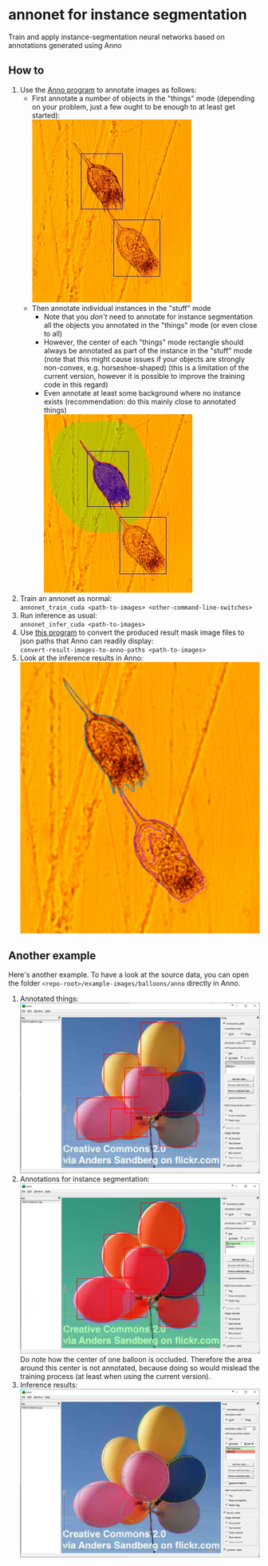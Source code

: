 # annonet for instance segmentation
Train and apply instance-segmentation neural networks based on annotations generated using Anno

## How to
1. Use the [Anno program](https://github.com/reunanen/anno) to annotate images as follows:
   - First annotate a number of objects in the "things" mode (depending on your problem, just a few ought to be enough to at least get started):\
     ![Example of just things annotated](example-images/creatures/creatures-1.jpg)   
   - Then annotate individual instances in the "stuff" mode
      - Note that you _don't_ need to annotate for instance segmentation all the objects you annotated in the "things" mode (or even close to all)
      - However, the center of each "things" mode rectangle should always be annotated as part of the instance in the "stuff" mode
        (note that this might cause issues if your objects are strongly non-convex, e.g. horseshoe-shaped)
        (this is a limitation of the current version, however it is possible to improve the training code in this regard)
      - Even annotate at least some background where no instance exists (recommendation: do this mainly close to annotated things)\
        ![Example where one instance segmentation annotation is added](example-images/creatures/creatures-2.jpg)
2. Train an annonet as normal:\
   `annonet_train_cuda <path-to-images> <other-command-line-switches>`
3. Run inference as usual:\
   `annonet_infer_cuda <path-to-images>`
4. Use [this program](https://github.com/reunanen/convert-result-images-to-anno-paths) to convert the produced result mask image files to
   json paths that Anno can readily display:\
   `convert-result-images-to-anno-paths <path-to-images>`
5. Look at the inference results in Anno:\
   ![Example of eventual inference results](example-images/creatures/creatures-3.jpg)
   
## Another example
Here's another example. To have a look at the source data, you can open the folder `<repo-root>/example-images/balloons/anno` directly in Anno.
1. Annotated things:\
   ![Example of just things annotated](example-images/balloons/examples/balloons-1.png)
2. Annotations for instance segmentation:\
   ![Example where instance segmentation annotations are added](example-images/balloons/examples/balloons-2.png)\
   Do note how the center of one balloon is occluded. Therefore the area around this center is not annotated, because doing so would
   mislead the training process (at least when using the current version).
3. Inference results:\
   ![Example of eventual inference results](example-images/balloons/examples/balloons-3.png)
